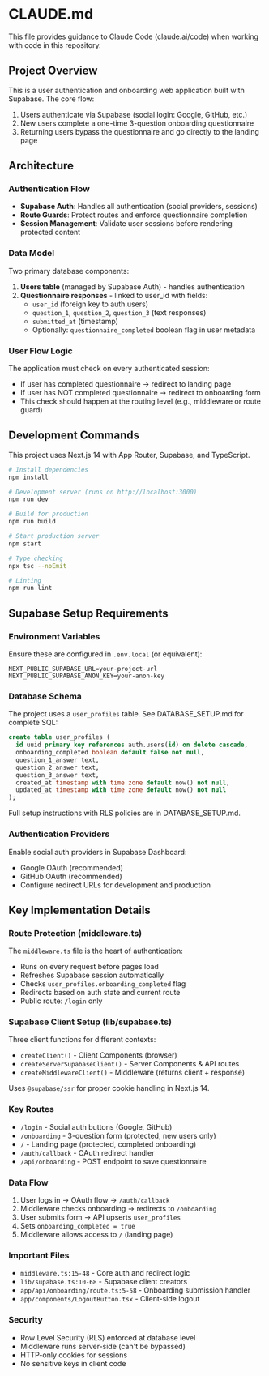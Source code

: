 # CLAUDE.md

This file provides guidance to Claude Code (claude.ai/code) when working with code in this repository.

## Project Overview

This is a user authentication and onboarding web application built with Supabase. The core flow:
1. Users authenticate via Supabase (social login: Google, GitHub, etc.)
2. New users complete a one-time 3-question onboarding questionnaire
3. Returning users bypass the questionnaire and go directly to the landing page

## Architecture

### Authentication Flow
- **Supabase Auth**: Handles all authentication (social providers, sessions)
- **Route Guards**: Protect routes and enforce questionnaire completion
- **Session Management**: Validate user sessions before rendering protected content

### Data Model
Two primary database components:
1. **Users table** (managed by Supabase Auth) - handles authentication
2. **Questionnaire responses** - linked to user_id with fields:
   - `user_id` (foreign key to auth.users)
   - `question_1`, `question_2`, `question_3` (text responses)
   - `submitted_at` (timestamp)
   - Optionally: `questionnaire_completed` boolean flag in user metadata

### User Flow Logic
The application must check on every authenticated session:
- If user has completed questionnaire → redirect to landing page
- If user has NOT completed questionnaire → redirect to onboarding form
- This check should happen at the routing level (e.g., middleware or route guard)

## Development Commands

This project uses Next.js 14 with App Router, Supabase, and TypeScript.

```bash
# Install dependencies
npm install

# Development server (runs on http://localhost:3000)
npm run dev

# Build for production
npm run build

# Start production server
npm start

# Type checking
npx tsc --noEmit

# Linting
npm run lint
```

## Supabase Setup Requirements

### Environment Variables
Ensure these are configured in `.env.local` (or equivalent):
```
NEXT_PUBLIC_SUPABASE_URL=your-project-url
NEXT_PUBLIC_SUPABASE_ANON_KEY=your-anon-key
```

### Database Schema
The project uses a `user_profiles` table. See DATABASE_SETUP.md for complete SQL:
```sql
create table user_profiles (
  id uuid primary key references auth.users(id) on delete cascade,
  onboarding_completed boolean default false not null,
  question_1_answer text,
  question_2_answer text,
  question_3_answer text,
  created_at timestamp with time zone default now() not null,
  updated_at timestamp with time zone default now() not null
);
```

Full setup instructions with RLS policies are in DATABASE_SETUP.md.

### Authentication Providers
Enable social auth providers in Supabase Dashboard:
- Google OAuth (recommended)
- GitHub OAuth (recommended)
- Configure redirect URLs for development and production

## Key Implementation Details

### Route Protection (middleware.ts)
The `middleware.ts` file is the heart of authentication:
- Runs on every request before pages load
- Refreshes Supabase session automatically
- Checks `user_profiles.onboarding_completed` flag
- Redirects based on auth state and current route
- Public route: `/login` only

### Supabase Client Setup (lib/supabase.ts)
Three client functions for different contexts:
- `createClient()` - Client Components (browser)
- `createServerSupabaseClient()` - Server Components & API routes
- `createMiddlewareClient()` - Middleware (returns client + response)

Uses `@supabase/ssr` for proper cookie handling in Next.js 14.

### Key Routes
- `/login` - Social auth buttons (Google, GitHub)
- `/onboarding` - 3-question form (protected, new users only)
- `/` - Landing page (protected, completed onboarding)
- `/auth/callback` - OAuth redirect handler
- `/api/onboarding` - POST endpoint to save questionnaire

### Data Flow
1. User logs in → OAuth flow → `/auth/callback`
2. Middleware checks onboarding → redirects to `/onboarding`
3. User submits form → API upserts `user_profiles`
4. Sets `onboarding_completed = true`
5. Middleware allows access to `/` (landing page)

### Important Files
- `middleware.ts:15-48` - Core auth and redirect logic
- `lib/supabase.ts:10-68` - Supabase client creators
- `app/api/onboarding/route.ts:5-58` - Onboarding submission handler
- `app/components/LogoutButton.tsx` - Client-side logout

### Security
- Row Level Security (RLS) enforced at database level
- Middleware runs server-side (can't be bypassed)
- HTTP-only cookies for sessions
- No sensitive keys in client code
